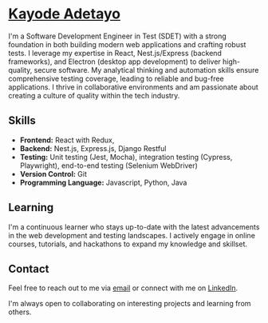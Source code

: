 # [Kayode Adetayo](https://github.com/bubykay)
I'm a Software Development Engineer in Test (SDET) with a strong foundation in both building modern web applications and crafting robust tests. I leverage my expertise in React, Nest.js/Express (backend frameworks), and Electron (desktop app development) to deliver high-quality, secure software. My analytical thinking and automation skills ensure comprehensive testing coverage, leading to reliable and bug-free applications. I thrive in collaborative environments and am passionate about creating a culture of quality within the tech industry.

## Skills
* **Frontend:** React with Redux,
* **Backend:** Nest.js, Express.js, Django Restful
* **Testing:** Unit testing (Jest, Mocha), integration testing (Cypress, Playwright), end-to-end testing (Selenium WebDriver)
* **Version Control:** Git
* **Programming Language:** Javascript, Python, Java 


## Learning
I'm a continuous learner who stays up-to-date with the latest advancements in the web development and testing landscapes. I actively engage in online courses, tutorials, and hackathons to expand my knowledge and skillset.

## Contact
Feel free to reach out to me via [email](mailto:bubykay@gmail.com) or connect with me on [LinkedIn](https://www.linkedin.com/).

I'm always open to collaborating on interesting projects and learning from others.
